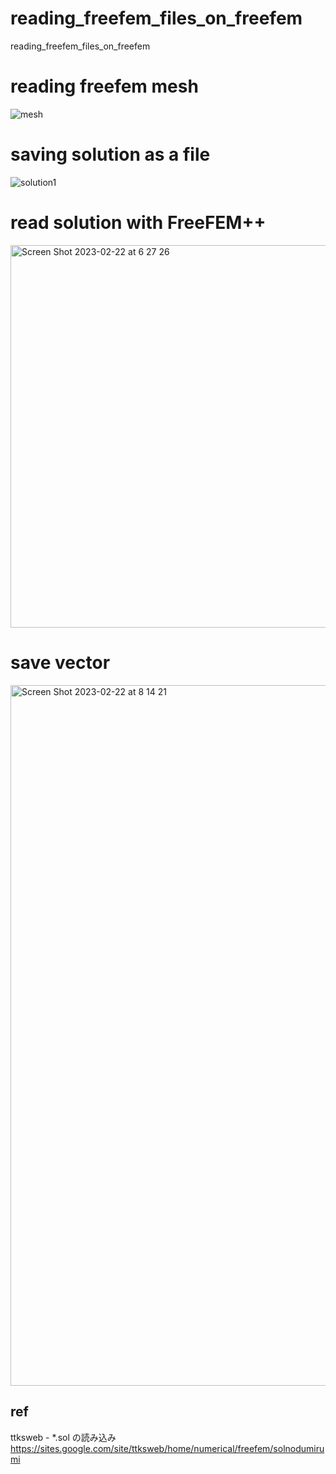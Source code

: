 # reading_freefem_files_on_freefem
reading_freefem_files_on_freefem

# reading freefem mesh

![mesh](https://user-images.githubusercontent.com/1296728/220420008-621bd6ce-3a3b-4e80-9695-c03d53826aef.png)

# saving solution as a file

![solution1](https://user-images.githubusercontent.com/1296728/220450458-b0aba376-3f25-4f6d-9665-ec0ecfea8b29.png)

# read solution with FreeFEM++

<img width="612" alt="Screen Shot 2023-02-22 at 6 27 26" src="https://user-images.githubusercontent.com/1296728/220462393-97c953e3-27b1-45b9-bec7-a2647e8fd3d3.png">

# save vector

<img width="1121" alt="Screen Shot 2023-02-22 at 8 14 21" src="https://user-images.githubusercontent.com/1296728/220480406-364646da-8369-47e6-bcd2-b1bcbbca75c4.png">


## ref

ttksweb - *.sol の読み込み https://sites.google.com/site/ttksweb/home/numerical/freefem/solnodumirumi
